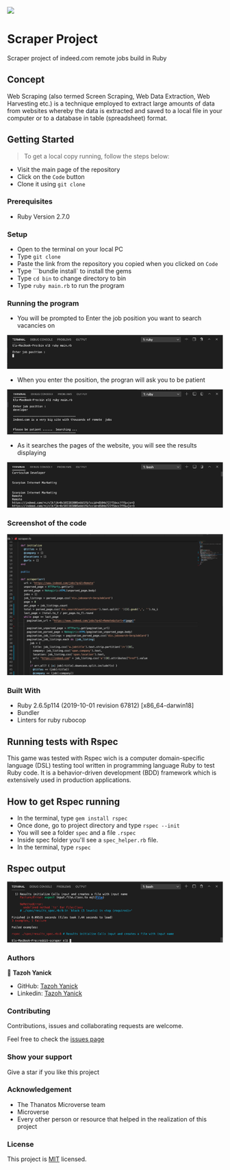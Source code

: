![](https://img.shields.io/badge/Microverse-blueviolet)

# Scraper Project 
Scraper project of indeed.com remote jobs build in Ruby

## Concept
Web Scraping (also termed Screen Scraping, Web Data Extraction, Web Harvesting etc.) is a technique employed to extract large amounts of data from websites whereby the data is extracted and saved to a local file in your computer or to a database in table (spreadsheet) format.

## Getting Started
> To get a local copy running, follow the steps below:
- Visit the main page of the repository
- Click on the `Code` button
- Clone it using `git clone`

### Prerequisites
- Ruby Version 2.7.0

### Setup
- Open to the terminal on your local PC
- Type ``` git clone ```
- Paste the link from the repository you copied when you clicked on ```Code```
- Type ```bundle install` to install the gems
- Type `cd bin` to change directory to bin
- Type `ruby main.rb` to run the program

### Running the program
- You will be prompted to Enter the job position you want to search vacancies on

![screenshot](images/screenshot_1.png)

- When you enter the position, the progran will ask you to be patient

![screenshot](images/screenshot_2.png)

- As it searches the pages of the website, you will see the results displaying

![screenshot](images/screenshot_3.png)

### Screenshot of the code

![screenshot](images/screenshot_4.png)

### Built With
- Ruby 2.6.5p114 (2019-10-01 revision 67812) [x86_64-darwin18]
- Bundler
- Linters for ruby rubocop

## Running tests with Rspec

This game was tested with Rspec wich is a computer domain-specific language (DSL) testing tool written in programming language Ruby to test Ruby code. It is a behavior-driven development (BDD) framework which is extensively used in production applications.

## How to get Rspec running

- In the terminal, type `gem install rspec`
- Once done, go to project directory and type `rspec --init`
- You will see a folder `spec` and a file `.rspec`
- Inside spec folder you'll see a `spec_helper.rb` file.
- In the terminal, type `rspec`

## Rspec output
![screenshot 1](./images/01.png)

### Authors
👤 **Tazoh Yanick**

- GitHub: [Tazoh Yanick](https://github.com/t-yanick)
- Linkedin: [Tazoh Yanick](https://linkedin.com/in/tazoh-yanick-5a978764)

### Contributing
Contributions, issues and collaborating requests are welcome.

Feel free to check the [issues page](https://github.com/t-yanick/reddit-scraper/issues)

### Show your support
Give a star if you like this project

### Acknowledgement
- The Thanatos Microverse team
- Microverse
- Every other person or resource that helped in the realization of this project

### License
This project is [MIT]( ) licensed.
